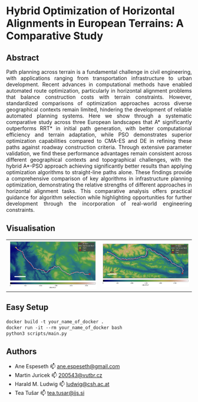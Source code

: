 # Hybrid Optimization of Horizontal Alignments in European Terrains: A Comparative Study

## Abstract
<p align="justify">Path planning across terrain is a fundamental challenge in civil engineering, with applications ranging from transportation infrastructure to urban development. Recent advances in computational methods have enabled automated route optimization, particularly in horizontal alignment problems that balance construction costs with terrain constraints. However, standardized comparisons of optimization approaches across diverse geographical contexts remain limited, hindering the development of reliable automated planning systems. Here we show through a systematic comparative study across three European landscapes that A* significantly outperforms RRT* in initial path generation, with better computational efficiency and terrain adaptation, while PSO demonstrates superior optimization capabilities compared to CMA-ES and DE in refining these paths against roadway construction criteria. Through extensive parameter validation, we find these performance advantages remain consistent across different geographical contexts and topographical challenges, with the hybrid A*-PSO approach achieving significantly better results than applying optimization algorithms to straight-line paths alone. These findings provide a comprehensive comparison of key algorithms in infrastructure planning optimization, demonstrating the relative strengths of different approaches in horizontal alignment tasks. This comparative analysis offers practical guidance for algorithm selection while highlighting opportunities for further development through the incorporation of real-world engineering constraints.</p>

## Visualisation

<table>
  <tr>
    <td><img src="docs/ex1.png"></td>
    <td><img src="docs/ex2.png"></td>
  </tr>
</table>

## Easy Setup

```
docker build -t your_name_of_docker .
docker run -it --rm your_name_of_docker bash
python3 scripts/main.py
```

## Authors

* Ane Espeseth 📫 ane.espeseth@gmail.com
* Martin Juricek 📫 200543@vutbr.cz
* Harald M. Ludwig 📫 ludwig@csh.ac.at
* Tea Tušar 📫 tea.tusar@ijs.si